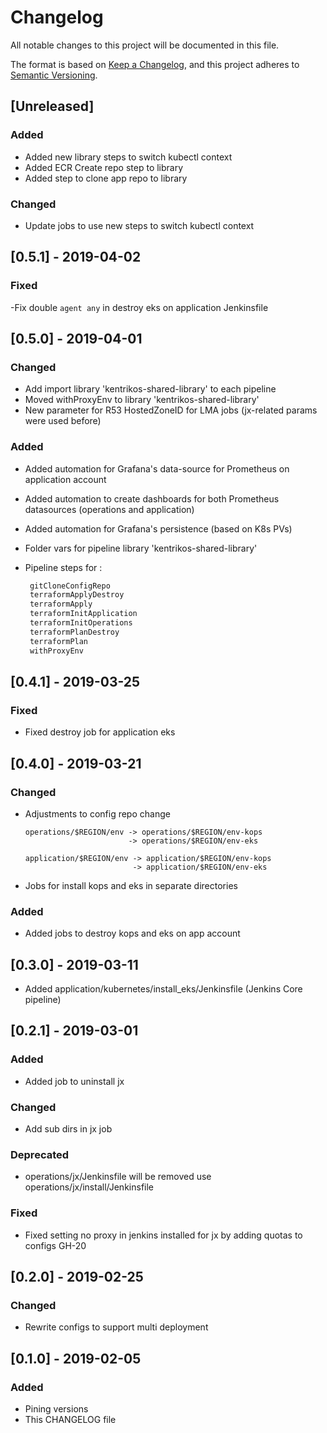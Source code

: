 # Changelog
All notable changes to this project will be documented in this file.

The format is based on [Keep a Changelog](https://keepachangelog.com/en/1.0.0/),
and this project adheres to [Semantic Versioning](https://semver.org/spec/v2.0.0.html).

## [Unreleased]
### Added 
- Added new library steps to switch kubectl context
- Added ECR Create repo step to library
- Added step to clone app repo to library

### Changed 
- Update jobs to use new steps to switch kubectl context

## [0.5.1] - 2019-04-02
### Fixed
-Fix double `agent any` in destroy eks on application Jenkinsfile

## [0.5.0] - 2019-04-01
### Changed 
- Add import library 'kentrikos-shared-library' to each pipeline
- Moved withProxyEnv to library 'kentrikos-shared-library'
- New parameter for R53 HostedZoneID for LMA jobs (jx-related params were used before)

### Added 
- Added automation for Grafana's data-source for Prometheus on application account
- Added automation to create dashboards for both Prometheus datasources (operations and application)
- Added automation for Grafana's persistence (based on K8s PVs)
- Folder vars for pipeline library 'kentrikos-shared-library' 
- Pipeline steps for :

   ```groovy
    gitCloneConfigRepo
    terraformApplyDestroy
    terraformApply
    terraformInitApplication
    terraformInitOperations
    terraformPlanDestroy
    terraformPlan
    withProxyEnv
    ```

## [0.4.1] - 2019-03-25
### Fixed
- Fixed destroy job for application eks

## [0.4.0] - 2019-03-21
### Changed
- Adjustments to config repo change
   ```
   operations/$REGION/env -> operations/$REGION/env-kops
                          -> operations/$REGION/env-eks
   
   application/$REGION/env -> application/$REGION/env-kops
                           -> application/$REGION/env-eks
   ```
- Jobs for install kops and eks in separate directories

### Added
- Added jobs to destroy kops and eks on app account

## [0.3.0] - 2019-03-11
- Added application/kubernetes/install_eks/Jenkinsfile (Jenkins Core pipeline)

## [0.2.1] - 2019-03-01
### Added
- Added job to uninstall jx

### Changed
- Add sub dirs in jx job 

### Deprecated 
- operations/jx/Jenkinsfile will be removed use operations/jx/install/Jenkinsfile

### Fixed
- Fixed setting no proxy in jenkins installed for jx by adding quotas to configs GH-20

## [0.2.0] - 2019-02-25
### Changed
- Rewrite configs to support multi deployment

## [0.1.0] - 2019-02-05
### Added
- Pining versions
- This CHANGELOG file


